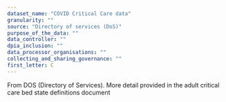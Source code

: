 ```yaml
---
dataset_name: "COVID Critical Care data"
granularity: ""
source: "Directory of services (DoS)"
purpose_of_the_data: ""
data_controller: ""
dpia_inclusion: ""
data_processor_organisations: ""
collecting_and_sharing_governance: ""
first_letter: C
---
```

From DOS (Directory of Services). More detail provided in the adult critical care bed state definitions document